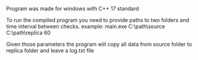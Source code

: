 Program was made for windows with C++ 17 standard

To run the compiled program you need to provide paths to two folders and time interval between checks. 
example: main.exe C:\path\source C:\path\replica 60 

Given those parameters the program will copy all data from source folder to replica folder and leave a log.txt file 

